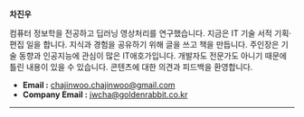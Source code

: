 
**차진우**

컴퓨터 정보학을 전공하고 딥러닝 영상처리를 연구했습니다. 지금은 IT 기술 서적 기획·편집 일을 합니다. 지식과 경험을 공유하기 위해 글을 쓰고 책을 만듭니다. 
주인장은 기술 동향과 인공지능에 관심이 많은 IT애호가입니다. 개발자도 전문가도 아니기 때문에 틀린 내용이 있을 수 있습니다. 콘텐츠에 대한 의견과 피드백을 환영합니다.

- **Email :** chajinwoo.chajinwoo@gmail.com
- **Company Email :** jwcha@goldenrabbit.co.kr

---
